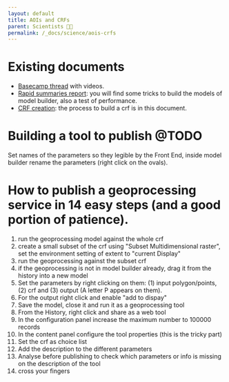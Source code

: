 ```yaml
---
layout: default
title: AOIs and CRFs
parent: Scientists 🧑‍🔬
permalink: /_docs/science/aois-crfs
---
```


# Existing documents
- [Basecamp thread](https://basecamp.com/1756858/projects/13899003/messages/93850769) with videos.
- [Rapid summaries report](https://docs.google.com/document/d/1ndUZfxKBKqpFgUymfge8JKyEcJu3r1IbsVCUQnjnWec/edit): you will find some tricks to build the models of model builder, also a test of performance.
- [CRF creation](https://docs.google.com/document/d/1H6VaYnBHhPD3mDfCVnfwh6t22tPFffmjyej1OAjgddk/edit): the process to build a crf is in this document.

# Building a tool to publish @TODO
Set names of the parameters so they legible by the Front End, inside model builder rename the parameters (right click on the ovals). 

# How to publish a geoprocessing service in 14 easy steps (and a good portion of patience).
1. run the geoprocessing model against the whole crf
2. create a small subset of the crf using "Subset Multidimensional raster", set the environment setting of extent to "current Display"
3. run the geoprocessing against the subset crf
4. if the geoprocessing is not in model builder already, drag it from the history into a new model
5. Set the parameters by right clicking on them: (1) input polygon/points, (2) crf and (3) output (A letter P appears on them).
6. For the output right click and enable "add to dispay"
7. Save the model, close it and run it as a geoprocessing tool
8. From the History, right click and share as a web tool
9. In the configuration panel increase the maximum number to 100000 records
10. In the content panel configure the tool properties (this is the tricky part)
11. Set the crf as choice list
12. Add the description to the different parameters
13. Analyse before publishing to check which parameters or info is missing on the description of the tool
14. cross your fingers